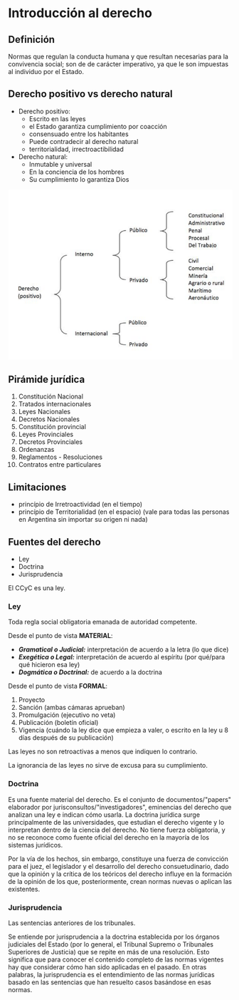 # Introducción al derecho
## Definición
Normas que regulan la conducta humana y que resultan necesarias para la convivencia social; son de de carácter imperativo, ya que le son impuestas al individuo por el Estado.

## Derecho positivo vs derecho natural
- Derecho positivo:
  - Escrito en las leyes
  - el Estado garantiza cumplimiento por coacción
  - consensuado entre los habitantes
  - Puede contradecir al derecho natural
  - territorialidad, irrectroactibilidad
- Derecho natural:
  - Inmutable y universal
  - En la conciencia de los hombres
  - Su cumplimiento lo garantiza Dios

![arbol](1-arbol.png)

## Pirámide jurídica
1. Constitución Nacional
2. Tratados internacionales
3. Leyes Nacionales
4. Decretos Nacionales
5. Constitución provincial
6. Leyes Provinciales
7. Decretos Provinciales
8. Ordenanzas
9. Reglamentos - Resoluciones
10. Contratos entre particulares

## Limitaciones
- princípio de Irretroactividad (en el tiempo)
- princípio de Territorialidad (en el espacio) (vale para todas las personas en Argentina sin importar su origen ni nada)

## Fuentes del derecho
- Ley
- Doctrina
- Jurisprudencia

El CCyC es una ley.

### Ley

Toda regla social obligatoria emanada de autoridad competente.

Desde el punto de vista ​**MATERIAL**:
- **_Gramatical o Judicial:_** interpretación de acuerdo a la letra (lo que dice)
- **_Exegética o Legal:_** interpretación de acuerdo al espíritu (por qué/para qué hicieron esa ley)
- **_Dogmática o Doctrinal:_** de acuerdo a la doctrina

Desde el punto de vista ​**FORMAL**:
1. Proyecto 
2. Sanción (ambas cámaras aprueban)
3. Promulgación (ejecutivo no veta)
4. Publicación (boletín oficial)
5. Vigencia (cuándo la ley dice que empieza a valer, o escrito en la ley u 8 días después de su publicación)

Las leyes no son retroactivas a menos que indiquen lo contrario.

La ignorancia de las leyes no sirve de excusa para su cumplimiento.

### Doctrina
Es una fuente material del derecho. Es el conjunto de documentos/"papers" elaborador por jurisconsultos/"investigadores", eminencias del derecho que analizan una ley e indican cómo usarla. La doctrina jurídica surge principalmente de las universidades, que estudian el derecho vigente y lo interpretan dentro de la ciencia del derecho. No tiene fuerza obligatoria, y no se reconoce como fuente oficial del derecho en la mayoría de los sistemas jurídicos.

Por la vía de los hechos, sin embargo, constituye una fuerza de convicción para el juez, el legislador y el desarrollo del derecho consuetudinario, dado que la opinión y la crítica de los teóricos del derecho influye en la formación de la opinión de los que, posteriormente, crean normas nuevas o aplican las existentes.

### Jurisprudencia
Las sentencias anteriores de los tribunales.

Se entiende por jurisprudencia a la doctrina establecida por los órganos judiciales del Estado (por lo general, el Tribunal Supremo o Tribunales Superiores de Justicia) que se repite en más de una resolución. Esto significa que para conocer el contenido completo de las normas vigentes hay que considerar cómo han sido aplicadas en el pasado. En otras palabras, la jurisprudencia es el entendimiento de las normas jurídicas basado en las sentencias que han resuelto casos basándose en esas normas.
